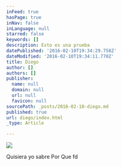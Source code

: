 ```yaml
---
inFeed: true
hasPage: true
inNav: false
inLanguage: null
starred: false
keywords: []
description: Esto es una prueba
datePublished: '2016-02-10T19:34:29.758Z'
dateModified: '2016-02-10T19:34:11.770Z'
title: Diego
author: []
authors: []
publisher:
  name: null
  domain: null
  url: null
  favicon: null
sourcePath: _posts/2016-02-10-diego.md
published: true
url: diego/index.html
_type: Article

---
```

![](https://the-grid-user-content.s3-us-west-2.amazonaws.com/8d19429d-0ef5-4d22-9c15-1a181b56a383.png)

Quisiera yo sabre Por Que fd